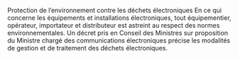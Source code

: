 Protection de l’environnement contre les déchets électroniques
En ce qui concerne les équipements et installations électroniques, tout équipementier, opérateur, importateur et distributeur est astreint au respect des normes environnementales.
Un décret pris en Conseil des Ministres sur proposition du Ministre chargé des communications électroniques précise les modalités de gestion et de traitement des déchets électroniques.
